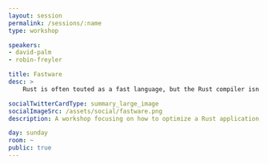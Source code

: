 ```yaml
---
layout: session
permalink: /sessions/:name
type: workshop

speakers:
- david-palm
- robin-freyler

title: Fastware
desc: >
    Rust is often touted as a fast language, but the Rust compiler isn't magic. Although Rust enables and encourages an efficient style of programming, sometimes you need to dig deep and worry about the low-level details of your code. This workshop will teach you how to get the most out of your programs, without resorting to unsafety.

socialTwitterCardType: summary_large_image
socialImageSrc: /assets/social/fastware.png
description: A workshop focusing on how to optimize a Rust application, without resorting to _unsafe { ... }_ code.

day: sunday
room: ~
public: true
---
```

